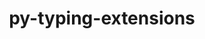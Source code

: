 ---
title: "py-typing-extensions"
layout: cache
categories: [package, develop-2023-09-03]
meta: {"versions": ["4.5.0", "4.6.3"], "compilers": ["apple-clang@=14.0.0", "gcc@=11.1.0", "gcc@=11.3.0", "gcc@=7.3.1", "gcc@=7.5.0", "oneapi@=2023.2.0"], "oss": ["amzn2", "ubuntu18.04", "ubuntu20.04", "ubuntu22.04", "ventura"], "platforms": ["darwin", "linux"], "targets": ["aarch64", "neoverse_n1", "ppc64le", "x86_64", "x86_64_v3"], "stacks": ["aws-isc", "aws-isc-aarch64", "data-vis-sdk", "e4s", "e4s-oneapi", "e4s-power", "ml-darwin-aarch64-mps", "ml-linux-x86_64-cpu", "ml-linux-x86_64-cuda", "ml-linux-x86_64-rocm", "radiuss", "root"], "num_specs": 25, "num_specs_by_stack": {"ml-darwin-aarch64-mps": 2, "root": 25, "aws-isc-aarch64": 2, "aws-isc": 1, "radiuss": 3, "e4s-power": 5, "e4s-oneapi": 1, "e4s": 5, "data-vis-sdk": 1, "ml-linux-x86_64-rocm": 5, "ml-linux-x86_64-cpu": 5, "ml-linux-x86_64-cuda": 5}}
spec_details: [{"hash": "gzrqlezi5w4ec6txg2jgl4te7sj5dtex", "compiler": "apple-clang@=14.0.0", "versions": ["4.6.3"], "os": "ventura", "platform": "darwin", "target": "aarch64", "variants": ["build_system=python_pip"], "stacks": ["ml-darwin-aarch64-mps", "root"], "size": "-", "tarball": "https://binaries.spack.io/develop-2023-09-03/build_cache/darwin-ventura-aarch64/apple-clang-14.0.0/py-typing-extensions-4.6.3/darwin-ventura-aarch64-apple-clang-14.0.0-py-typing-extensions-4.6.3-gzrqlezi5w4ec6txg2jgl4te7sj5dtex.spack"}, {"hash": "xodzwjduwnv3eqdwjuv2bdxdhabpo5gv", "compiler": "apple-clang@=14.0.0", "versions": ["4.6.3"], "os": "ventura", "platform": "darwin", "target": "aarch64", "variants": ["build_system=python_pip"], "stacks": ["ml-darwin-aarch64-mps", "root"], "size": "-", "tarball": "https://binaries.spack.io/develop-2023-09-03/build_cache/darwin-ventura-aarch64/apple-clang-14.0.0/py-typing-extensions-4.6.3/darwin-ventura-aarch64-apple-clang-14.0.0-py-typing-extensions-4.6.3-xodzwjduwnv3eqdwjuv2bdxdhabpo5gv.spack"}, {"hash": "5mt5q6fdvfeodm6bm7o6djb2hw6kcpj5", "compiler": "gcc@=7.3.1", "versions": ["4.6.3"], "os": "amzn2", "platform": "linux", "target": "aarch64", "variants": ["build_system=python_pip"], "stacks": ["root", "aws-isc-aarch64"], "size": "-", "tarball": "https://binaries.spack.io/develop-2023-09-03/build_cache/linux-amzn2-aarch64/gcc-7.3.1/py-typing-extensions-4.6.3/linux-amzn2-aarch64-gcc-7.3.1-py-typing-extensions-4.6.3-5mt5q6fdvfeodm6bm7o6djb2hw6kcpj5.spack"}, {"hash": "2ebrtrf6mmr2g5b6gi5s4dqwiwnjhpmq", "compiler": "gcc@=7.3.1", "versions": ["4.6.3"], "os": "amzn2", "platform": "linux", "target": "neoverse_n1", "variants": ["build_system=python_pip"], "stacks": ["root", "aws-isc-aarch64"], "size": "-", "tarball": "https://binaries.spack.io/develop-2023-09-03/build_cache/linux-amzn2-neoverse_n1/gcc-7.3.1/py-typing-extensions-4.6.3/linux-amzn2-neoverse_n1-gcc-7.3.1-py-typing-extensions-4.6.3-2ebrtrf6mmr2g5b6gi5s4dqwiwnjhpmq.spack"}, {"hash": "2ngajghjpshbjw4ippztyq3dn6jh6pfc", "compiler": "gcc@=7.3.1", "versions": ["4.6.3"], "os": "amzn2", "platform": "linux", "target": "x86_64_v3", "variants": ["build_system=python_pip"], "stacks": ["aws-isc", "root"], "size": "-", "tarball": "https://binaries.spack.io/develop-2023-09-03/build_cache/linux-amzn2-x86_64_v3/gcc-7.3.1/py-typing-extensions-4.6.3/linux-amzn2-x86_64_v3-gcc-7.3.1-py-typing-extensions-4.6.3-2ngajghjpshbjw4ippztyq3dn6jh6pfc.spack"}, {"hash": "7nnctfhbc7l5vaw3shxekq5hubmbmqzn", "compiler": "gcc@=7.5.0", "versions": ["4.6.3"], "os": "ubuntu18.04", "platform": "linux", "target": "x86_64_v3", "variants": ["build_system=python_pip"], "stacks": ["radiuss", "root"], "size": "-", "tarball": "https://binaries.spack.io/develop-2023-09-03/build_cache/linux-ubuntu18.04-x86_64_v3/gcc-7.5.0/py-typing-extensions-4.6.3/linux-ubuntu18.04-x86_64_v3-gcc-7.5.0-py-typing-extensions-4.6.3-7nnctfhbc7l5vaw3shxekq5hubmbmqzn.spack"}, {"hash": "amsdmpozr3thbb45mkk2uykxnvgca4rm", "compiler": "gcc@=7.5.0", "versions": ["4.6.3"], "os": "ubuntu18.04", "platform": "linux", "target": "x86_64_v3", "variants": ["build_system=python_pip"], "stacks": ["radiuss", "root"], "size": "-", "tarball": "https://binaries.spack.io/develop-2023-09-03/build_cache/linux-ubuntu18.04-x86_64_v3/gcc-7.5.0/py-typing-extensions-4.6.3/linux-ubuntu18.04-x86_64_v3-gcc-7.5.0-py-typing-extensions-4.6.3-amsdmpozr3thbb45mkk2uykxnvgca4rm.spack"}, {"hash": "g3xnxzqazrrarznjrjuih2remqnsd25u", "compiler": "gcc@=7.5.0", "versions": ["4.6.3"], "os": "ubuntu18.04", "platform": "linux", "target": "x86_64_v3", "variants": ["build_system=python_pip"], "stacks": ["radiuss", "root"], "size": "-", "tarball": "https://binaries.spack.io/develop-2023-09-03/build_cache/linux-ubuntu18.04-x86_64_v3/gcc-7.5.0/py-typing-extensions-4.6.3/linux-ubuntu18.04-x86_64_v3-gcc-7.5.0-py-typing-extensions-4.6.3-g3xnxzqazrrarznjrjuih2remqnsd25u.spack"}, {"hash": "aifaif6zxa4et4ah45cu4hlkkjz56ro5", "compiler": "gcc@=11.1.0", "versions": ["4.6.3"], "os": "ubuntu20.04", "platform": "linux", "target": "ppc64le", "variants": ["build_system=python_pip"], "stacks": ["root", "e4s-power"], "size": "-", "tarball": "https://binaries.spack.io/develop-2023-09-03/build_cache/linux-ubuntu20.04-ppc64le/gcc-11.1.0/py-typing-extensions-4.6.3/linux-ubuntu20.04-ppc64le-gcc-11.1.0-py-typing-extensions-4.6.3-aifaif6zxa4et4ah45cu4hlkkjz56ro5.spack"}, {"hash": "s7va3nd2orqxjpzzcwppktyecrycgp33", "compiler": "gcc@=11.1.0", "versions": ["4.6.3"], "os": "ubuntu20.04", "platform": "linux", "target": "ppc64le", "variants": ["build_system=python_pip"], "stacks": ["root", "e4s-power"], "size": "-", "tarball": "https://binaries.spack.io/develop-2023-09-03/build_cache/linux-ubuntu20.04-ppc64le/gcc-11.1.0/py-typing-extensions-4.6.3/linux-ubuntu20.04-ppc64le-gcc-11.1.0-py-typing-extensions-4.6.3-s7va3nd2orqxjpzzcwppktyecrycgp33.spack"}, {"hash": "d6yvrxy33ksfpb3loixawt3m2t7g6ig7", "compiler": "gcc@=11.1.0", "versions": ["4.6.3"], "os": "ubuntu20.04", "platform": "linux", "target": "ppc64le", "variants": ["build_system=python_pip"], "stacks": ["root", "e4s-power"], "size": "-", "tarball": "https://binaries.spack.io/develop-2023-09-03/build_cache/linux-ubuntu20.04-ppc64le/gcc-11.1.0/py-typing-extensions-4.6.3/linux-ubuntu20.04-ppc64le-gcc-11.1.0-py-typing-extensions-4.6.3-d6yvrxy33ksfpb3loixawt3m2t7g6ig7.spack"}, {"hash": "idbl7jdl2774acssbed7cstbupj7tqho", "compiler": "gcc@=11.1.0", "versions": ["4.6.3"], "os": "ubuntu20.04", "platform": "linux", "target": "ppc64le", "variants": ["build_system=python_pip"], "stacks": ["root", "e4s-power"], "size": "-", "tarball": "https://binaries.spack.io/develop-2023-09-03/build_cache/linux-ubuntu20.04-ppc64le/gcc-11.1.0/py-typing-extensions-4.6.3/linux-ubuntu20.04-ppc64le-gcc-11.1.0-py-typing-extensions-4.6.3-idbl7jdl2774acssbed7cstbupj7tqho.spack"}, {"hash": "fz663dobzacy6eker54bljn3dnzzmgvk", "compiler": "gcc@=11.1.0", "versions": ["4.6.3"], "os": "ubuntu20.04", "platform": "linux", "target": "ppc64le", "variants": ["build_system=python_pip"], "stacks": ["root", "e4s-power"], "size": "-", "tarball": "https://binaries.spack.io/develop-2023-09-03/build_cache/linux-ubuntu20.04-ppc64le/gcc-11.1.0/py-typing-extensions-4.6.3/linux-ubuntu20.04-ppc64le-gcc-11.1.0-py-typing-extensions-4.6.3-fz663dobzacy6eker54bljn3dnzzmgvk.spack"}, {"hash": "jvamj3nwp3b4744yl6jgjmgoouxpivj5", "compiler": "oneapi@=2023.2.0", "versions": ["4.6.3"], "os": "ubuntu20.04", "platform": "linux", "target": "x86_64", "variants": ["build_system=python_pip"], "stacks": ["root", "e4s-oneapi"], "size": "-", "tarball": "https://binaries.spack.io/develop-2023-09-03/build_cache/linux-ubuntu20.04-x86_64/oneapi-2023.2.0/py-typing-extensions-4.6.3/linux-ubuntu20.04-x86_64-oneapi-2023.2.0-py-typing-extensions-4.6.3-jvamj3nwp3b4744yl6jgjmgoouxpivj5.spack"}, {"hash": "f3k6pvssiqbkgakomcui245hmqnlfdwf", "compiler": "gcc@=11.1.0", "versions": ["4.6.3"], "os": "ubuntu20.04", "platform": "linux", "target": "x86_64_v3", "variants": ["build_system=python_pip"], "stacks": ["root", "e4s"], "size": "-", "tarball": "https://binaries.spack.io/develop-2023-09-03/build_cache/linux-ubuntu20.04-x86_64_v3/gcc-11.1.0/py-typing-extensions-4.6.3/linux-ubuntu20.04-x86_64_v3-gcc-11.1.0-py-typing-extensions-4.6.3-f3k6pvssiqbkgakomcui245hmqnlfdwf.spack"}, {"hash": "xvxwcgzca74n4y2fdj2daxkifju5tjoo", "compiler": "gcc@=11.1.0", "versions": ["4.6.3"], "os": "ubuntu20.04", "platform": "linux", "target": "x86_64_v3", "variants": ["build_system=python_pip"], "stacks": ["root", "e4s"], "size": "-", "tarball": "https://binaries.spack.io/develop-2023-09-03/build_cache/linux-ubuntu20.04-x86_64_v3/gcc-11.1.0/py-typing-extensions-4.6.3/linux-ubuntu20.04-x86_64_v3-gcc-11.1.0-py-typing-extensions-4.6.3-xvxwcgzca74n4y2fdj2daxkifju5tjoo.spack"}, {"hash": "wbx2tfb2etnwqgevbubxvkxrveviitr5", "compiler": "gcc@=11.1.0", "versions": ["4.6.3"], "os": "ubuntu20.04", "platform": "linux", "target": "x86_64_v3", "variants": ["build_system=python_pip"], "stacks": ["data-vis-sdk", "root"], "size": "-", "tarball": "https://binaries.spack.io/develop-2023-09-03/build_cache/linux-ubuntu20.04-x86_64_v3/gcc-11.1.0/py-typing-extensions-4.6.3/linux-ubuntu20.04-x86_64_v3-gcc-11.1.0-py-typing-extensions-4.6.3-wbx2tfb2etnwqgevbubxvkxrveviitr5.spack"}, {"hash": "jtg4yg4q7bhenx27cpnd4bxzt4r5isin", "compiler": "gcc@=11.1.0", "versions": ["4.6.3"], "os": "ubuntu20.04", "platform": "linux", "target": "x86_64_v3", "variants": ["build_system=python_pip"], "stacks": ["root", "e4s"], "size": "-", "tarball": "https://binaries.spack.io/develop-2023-09-03/build_cache/linux-ubuntu20.04-x86_64_v3/gcc-11.1.0/py-typing-extensions-4.6.3/linux-ubuntu20.04-x86_64_v3-gcc-11.1.0-py-typing-extensions-4.6.3-jtg4yg4q7bhenx27cpnd4bxzt4r5isin.spack"}, {"hash": "ex42vxcuvd5b6fj5ej6suapmnmdhc537", "compiler": "gcc@=11.1.0", "versions": ["4.6.3"], "os": "ubuntu20.04", "platform": "linux", "target": "x86_64_v3", "variants": ["build_system=python_pip"], "stacks": ["root", "e4s"], "size": "-", "tarball": "https://binaries.spack.io/develop-2023-09-03/build_cache/linux-ubuntu20.04-x86_64_v3/gcc-11.1.0/py-typing-extensions-4.6.3/linux-ubuntu20.04-x86_64_v3-gcc-11.1.0-py-typing-extensions-4.6.3-ex42vxcuvd5b6fj5ej6suapmnmdhc537.spack"}, {"hash": "kgblypb6gshijl4vnvl2rrusckq4mvji", "compiler": "gcc@=11.1.0", "versions": ["4.6.3"], "os": "ubuntu20.04", "platform": "linux", "target": "x86_64_v3", "variants": ["build_system=python_pip"], "stacks": ["root", "e4s"], "size": "-", "tarball": "https://binaries.spack.io/develop-2023-09-03/build_cache/linux-ubuntu20.04-x86_64_v3/gcc-11.1.0/py-typing-extensions-4.6.3/linux-ubuntu20.04-x86_64_v3-gcc-11.1.0-py-typing-extensions-4.6.3-kgblypb6gshijl4vnvl2rrusckq4mvji.spack"}, {"hash": "ciw4vxw37peqyhm3arfojkhmbe45ffkp", "compiler": "gcc@=11.3.0", "versions": ["4.6.3"], "os": "ubuntu22.04", "platform": "linux", "target": "x86_64_v3", "variants": ["build_system=python_pip"], "stacks": ["root", "ml-linux-x86_64-rocm", "ml-linux-x86_64-cpu", "ml-linux-x86_64-cuda"], "size": "-", "tarball": "https://binaries.spack.io/develop-2023-09-03/build_cache/linux-ubuntu22.04-x86_64_v3/gcc-11.3.0/py-typing-extensions-4.6.3/linux-ubuntu22.04-x86_64_v3-gcc-11.3.0-py-typing-extensions-4.6.3-ciw4vxw37peqyhm3arfojkhmbe45ffkp.spack"}, {"hash": "k2rlknxtf4zrpvqsda273rqxakowv47e", "compiler": "gcc@=11.3.0", "versions": ["4.6.3"], "os": "ubuntu22.04", "platform": "linux", "target": "x86_64_v3", "variants": ["build_system=python_pip"], "stacks": ["root", "ml-linux-x86_64-rocm", "ml-linux-x86_64-cpu", "ml-linux-x86_64-cuda"], "size": "-", "tarball": "https://binaries.spack.io/develop-2023-09-03/build_cache/linux-ubuntu22.04-x86_64_v3/gcc-11.3.0/py-typing-extensions-4.6.3/linux-ubuntu22.04-x86_64_v3-gcc-11.3.0-py-typing-extensions-4.6.3-k2rlknxtf4zrpvqsda273rqxakowv47e.spack"}, {"hash": "a36hv3gvetcgiobbb6t3xkig4fzv6wth", "compiler": "gcc@=11.3.0", "versions": ["4.5.0"], "os": "ubuntu22.04", "platform": "linux", "target": "x86_64_v3", "variants": ["build_system=python_pip"], "stacks": ["root", "ml-linux-x86_64-rocm", "ml-linux-x86_64-cpu", "ml-linux-x86_64-cuda"], "size": "-", "tarball": "https://binaries.spack.io/develop-2023-09-03/build_cache/linux-ubuntu22.04-x86_64_v3/gcc-11.3.0/py-typing-extensions-4.5.0/linux-ubuntu22.04-x86_64_v3-gcc-11.3.0-py-typing-extensions-4.5.0-a36hv3gvetcgiobbb6t3xkig4fzv6wth.spack"}, {"hash": "wsdlqwqqup44h3mzlun3kcxl3purm7j6", "compiler": "gcc@=11.3.0", "versions": ["4.6.3"], "os": "ubuntu22.04", "platform": "linux", "target": "x86_64_v3", "variants": ["build_system=python_pip"], "stacks": ["root", "ml-linux-x86_64-rocm", "ml-linux-x86_64-cpu", "ml-linux-x86_64-cuda"], "size": "-", "tarball": "https://binaries.spack.io/develop-2023-09-03/build_cache/linux-ubuntu22.04-x86_64_v3/gcc-11.3.0/py-typing-extensions-4.6.3/linux-ubuntu22.04-x86_64_v3-gcc-11.3.0-py-typing-extensions-4.6.3-wsdlqwqqup44h3mzlun3kcxl3purm7j6.spack"}, {"hash": "nssjbnpx7veujzsxuvholug77ciqmseo", "compiler": "gcc@=11.3.0", "versions": ["4.5.0"], "os": "ubuntu22.04", "platform": "linux", "target": "x86_64_v3", "variants": ["build_system=python_pip"], "stacks": ["root", "ml-linux-x86_64-rocm", "ml-linux-x86_64-cpu", "ml-linux-x86_64-cuda"], "size": "-", "tarball": "https://binaries.spack.io/develop-2023-09-03/build_cache/linux-ubuntu22.04-x86_64_v3/gcc-11.3.0/py-typing-extensions-4.5.0/linux-ubuntu22.04-x86_64_v3-gcc-11.3.0-py-typing-extensions-4.5.0-nssjbnpx7veujzsxuvholug77ciqmseo.spack"}]
---